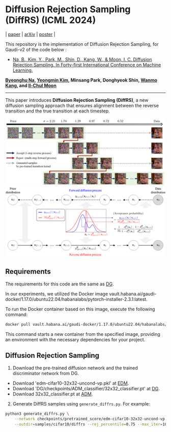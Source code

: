# Diffusion Rejection Sampling (DiffRS) (ICML 2024)

| [paper](https://proceedings.mlr.press/v235/na24a.html) | [arXiv](https://arxiv.org/abs/2405.17880) | [poster](https://icml.cc/media/PosterPDFs/ICML%202024/34559.png?t=1721399675.3276865) |

This repository is the implementation of Diffusion Rejection Sampling, for Gaudi-v2 of the code below :
* [Na, B., Kim, Y., Park, M., Shin, D., Kang, W., & Moon, I. C. Diffusion Rejection Sampling. In Forty-first International Conference on Machine Learning.](https://github.com/aailabkaist/DiffRS)

**[Byeonghu Na](https://sites.google.com/view/byeonghu-na), [Yeongmin Kim](https://sites.google.com/view/yeongmin-space), Minsang Park, Donghyeok Shin, [Wanmo Kang](https://sites.google.com/site/wanmokang), and [Il-Chul Moon](https://aai.kaist.ac.kr/bbs/board.php?bo_table=sub2_1&wr_id=3)** 

--------------------

This paper introduces **Diffusion Rejection Sampling (DiffRS)**, a new diffusion sampling approach that ensures alignment between the reverse transition and the true transition at each timestep.

<img src="./figures/SamplingProcess_v10.png" width="1000" title="example" alt="Illustration of the sampling process for DiffRS. The path with the green background represents the DiffRS sampling process, and the rightmost images are generated when the images are sampled as a base sampler without rejection from the intermediate image. Timesteps are expressed as the noise level σ from the EDM scheme.">

<img src="./figures/overview_v10.png" width="1000" title="overview" alt="Overview of DiffRS. We sequentially apply the rejection sampling on the pre-trained transition kernel (red) to align the true transition kernel (blue). The acceptance probability is estimated by the time-dependent discriminator.">

## Requirements

The requirements for this code are the same as [DG](https://github.com/aailabkaist/DG).

In our experiments, we utilized the Docker image vault.habana.ai/gaudi-docker/1.17.0/ubuntu22.04/habanalabs/pytorch-installer-2.3.1:latest.

To run the Docker container based on this image, execute the following command:

```.bash
docker pull vault.habana.ai/gaudi-docker/1.17.0/ubuntu22.04/habanalabs/pytorch-installer-2.3.1:latest
```
This command starts a new container from the specified image, providing an environment with the necessary dependencies for your project.

## Diffusion Rejection Sampling

1. Download the pre-trained diffusion network and the trained discriminator network from DG.
  - Download 'edm-cifar10-32x32-uncond-vp.pkl' at [EDM](https://github.com/NVlabs/edm).
  - Download 'DG/checkpoints/ADM_classifier/32x32_classifier.pt' at [DG](https://github.com/aailabkaist/DG).
  - Download 32x32_classifier.pt at [ADM](https://github.com/openai/guided-diffusion).

2. Generate DiffRS samples using `generate_diffrs.py`. For example:

```.bash
python3 generate_diffrs.py \
    --network checkpoints/pretrained_score/edm-cifar10-32x32-uncond-vp.pkl \
    --outdir=samples/cifar10/diffrs --rej_percentile=0.75 --max_iter=105
```
